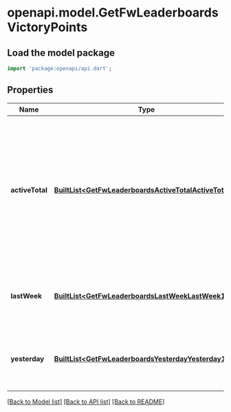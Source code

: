 # openapi.model.GetFwLeaderboardsVictoryPoints

## Load the model package
```dart
import 'package:openapi/api.dart';
```

## Properties
Name | Type | Description | Notes
------------ | ------------- | ------------- | -------------
**activeTotal** | [**BuiltList&lt;GetFwLeaderboardsActiveTotalActiveTotal1&gt;**](GetFwLeaderboardsActiveTotalActiveTotal1.md) | Top 4 ranking of factions active in faction warfare by total victory points. A faction is considered \"active\" if they have participated in faction warfare in the past 14 days | 
**lastWeek** | [**BuiltList&lt;GetFwLeaderboardsLastWeekLastWeek1&gt;**](GetFwLeaderboardsLastWeekLastWeek1.md) | Top 4 ranking of factions by victory points in the past week | 
**yesterday** | [**BuiltList&lt;GetFwLeaderboardsYesterdayYesterday1&gt;**](GetFwLeaderboardsYesterdayYesterday1.md) | Top 4 ranking of factions by victory points in the past day | 

[[Back to Model list]](../README.md#documentation-for-models) [[Back to API list]](../README.md#documentation-for-api-endpoints) [[Back to README]](../README.md)


